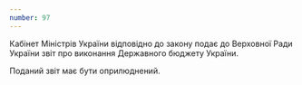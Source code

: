 ```yaml
---
number: 97
---
```


Кабінет Міністрів України відповідно до закону подає до Верховної Ради України звіт про виконання Державного бюджету
України.

Поданий звіт має бути оприлюднений.
